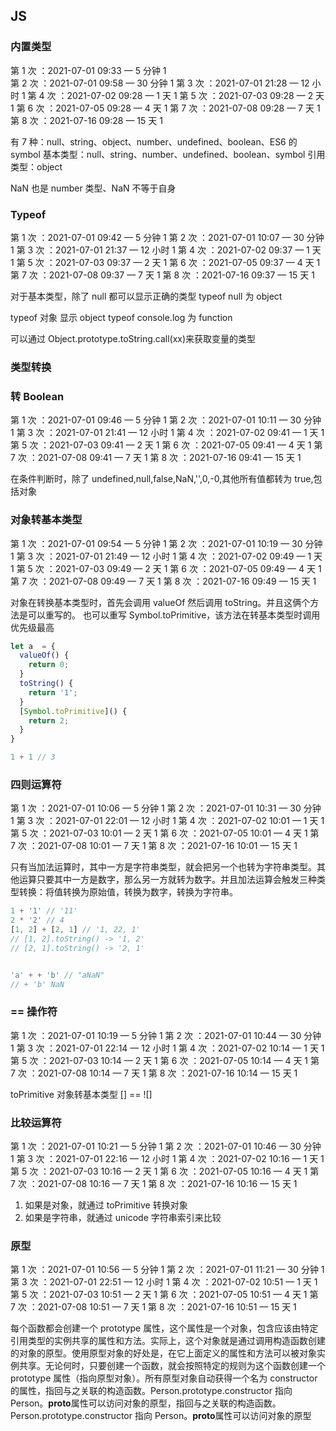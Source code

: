 ## JS

### 内置类型

第 1 次 ：2021-07-01 09:33 — 5 分钟 1  
第 2 次 ：2021-07-01 09:58 — 30 分钟 1
第 3 次 ：2021-07-01 21:28 — 12 小时 1
第 4 次 ：2021-07-02 09:28 — 1 天  1
第 5 次 ：2021-07-03 09:28 — 2 天  1
第 6 次 ：2021-07-05 09:28 — 4 天  1
第 7 次 ：2021-07-08 09:28 — 7 天  1
第 8 次 ：2021-07-16 09:28 — 15 天  1

有 7 种：null、string、object、number、undefined、boolean、ES6 的 symbol
基本类型：null、string、number、undefined、boolean、symbol
引用类型：object

NaN 也是 number 类型、NaN 不等于自身

### Typeof

第 1 次 ：2021-07-01 09:42 — 5 分钟 1
第 2 次 ：2021-07-01 10:07 — 30 分钟 1
第 3 次 ：2021-07-01 21:37 — 12 小时 1
第 4 次 ：2021-07-02 09:37 — 1 天  1
第 5 次 ：2021-07-03 09:37 — 2 天 1
第 6 次 ：2021-07-05 09:37 — 4 天  1
第 7 次 ：2021-07-08 09:37 — 7 天  1
第 8 次 ：2021-07-16 09:37 — 15 天  1

对于基本类型，除了 null 都可以显示正确的类型
typeof null 为 object

typeof 对象 显示 object
typeof console.log 为 function

可以通过 Object.prototype.toString.call(xx)来获取变量的类型

### 类型转换

### 转 Boolean

第 1 次 ：2021-07-01 09:46 — 5 分钟 1
第 2 次 ：2021-07-01 10:11 — 30 分钟 1
第 3 次 ：2021-07-01 21:41 — 12 小时 1
第 4 次 ：2021-07-02 09:41 — 1 天  1
第 5 次 ：2021-07-03 09:41 — 2 天  1
第 6 次 ：2021-07-05 09:41 — 4 天 1
第 7 次 ：2021-07-08 09:41 — 7 天  1
第 8 次 ：2021-07-16 09:41 — 15 天  1

在条件判断时，除了 undefined,null,false,NaN,'',0,-0,其他所有值都转为 true,包括对象

### 对象转基本类型

第 1 次 ：2021-07-01 09:54 — 5 分钟 1
第 2 次 ：2021-07-01 10:19 — 30 分钟 1
第 3 次 ：2021-07-01 21:49 — 12 小时 1
第 4 次 ：2021-07-02 09:49 — 1 天  1
第 5 次 ：2021-07-03 09:49 — 2 天  1
第 6 次 ：2021-07-05 09:49 — 4 天  1
第 7 次 ：2021-07-08 09:49 — 7 天  1
第 8 次 ：2021-07-16 09:49 — 15 天  1

对象在转换基本类型时，首先会调用 valueOf 然后调用 toString。并且这俩个方法是可以重写的。
也可以重写 Symbol.toPrimitive，该方法在转基本类型时调用优先级最高

```JavaScript
let a  = {
  valueOf() {
    return 0;
  }
  toString() {
    return '1';
  }
  [Symbol.toPrimitive]() {
    return 2;
  }
}

1 + 1 // 3
```

### 四则运算符

第 1 次 ：2021-07-01 10:06 — 5 分钟 1
第 2 次 ：2021-07-01 10:31 — 30 分钟 1
第 3 次 ：2021-07-01 22:01 — 12 小时 1
第 4 次 ：2021-07-02 10:01 — 1 天  1
第 5 次 ：2021-07-03 10:01 — 2 天  1
第 6 次 ：2021-07-05 10:01 — 4 天  1
第 7 次 ：2021-07-08 10:01 — 7 天  1
第 8 次 ：2021-07-16 10:01 — 15 天  1

只有当加法运算时，其中一方是字符串类型，就会把另一个也转为字符串类型。其他运算只要其中一方是数字，那么另一方就转为数字。并且加法运算会触发三种类型转换：将值转换为原始值，转换为数字，转换为字符串。

```JavaScript
1 + '1' // '11'
2 * '2' // 4
[1, 2] + [2, 1] // '1, 22, 1'
// [1, 2].toString() -> '1, 2'
// [2, 1].toString() -> '2, 1'


'a' + + 'b' // "aNaN"
// + 'b' NaN

```

### == 操作符

第 1 次 ：2021-07-01 10:19 — 5 分钟 1
第 2 次 ：2021-07-01 10:44 — 30 分钟 1
第 3 次 ：2021-07-01 22:14 — 12 小时 1
第 4 次 ：2021-07-02 10:14 — 1 天  1
第 5 次 ：2021-07-03 10:14 — 2 天  1
第 6 次 ：2021-07-05 10:14 — 4 天  1
第 7 次 ：2021-07-08 10:14 — 7 天  1
第 8 次 ：2021-07-16 10:14 — 15 天  1

toPrimitive 对象转基本类型
[] == ![]

### 比较运算符

第 1 次 ：2021-07-01 10:21 — 5 分钟 1
第 2 次 ：2021-07-01 10:46 — 30 分钟 1
第 3 次 ：2021-07-01 22:16 — 12 小时 1
第 4 次 ：2021-07-02 10:16 — 1 天  1
第 5 次 ：2021-07-03 10:16 — 2 天  1
第 6 次 ：2021-07-05 10:16 — 4 天  1
第 7 次 ：2021-07-08 10:16 — 7 天  1
第 8 次 ：2021-07-16 10:16 — 15 天  1

1. 如果是对象，就通过 toPrimitive 转换对象
2. 如果是字符串，就通过 unicode 字符串索引来比较

### 原型

第 1 次 ：2021-07-01 10:56 — 5 分钟 1
第 2 次 ：2021-07-01 11:21 — 30 分钟 1
第 3 次 ：2021-07-01 22:51 — 12 小时 1
第 4 次 ：2021-07-02 10:51 — 1 天  1
第 5 次 ：2021-07-03 10:51 — 2 天  1
第 6 次 ：2021-07-05 10:51 — 4 天  1
第 7 次 ：2021-07-08 10:51 — 7 天  1
第 8 次 ：2021-07-16 10:51 — 15 天  1

每个函数都会创建一个 prototype 属性，这个属性是一个对象，包含应该由特定引用类型的实例共享的属性和方法。实际上，这个对象就是通过调用构造函数创建的对象的原型。使用原型对象的好处是，在它上面定义的属性和方法可以被对象实例共享。无论何时，只要创建一个函数，就会按照特定的规则为这个函数创建一个 prototype 属性（指向原型对象）。所有原型对象自动获得一个名为 constructor 的属性，指回与之关联的构造函数。Person.prototype.constructor 指向 Person。**proto**属性可以访问对象的原型，指回与之关联的构造函数。Person.prototype.constructor 指向 Person。**proto**属性可以访问对象的原型